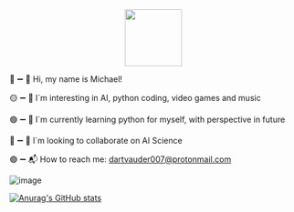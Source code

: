 <div id="header" align="center">
  <img src="https://media.giphy.com/media/M9gbBd9nbDrOTu1Mqx/giphy.gif" width="100"/>
</div>

🔴 ➖️ 👋 Hi, my name is Michael!

🟡 ➖️ 👀 I`m interesting in AI, python coding, video games and music

🟢 ➖️ 🌱 I`m currently learning python for myself, with perspective in future

🔵 ➖️ 🦭 I`m looking to collaborate on AI Science

🟣 ➖️ 📬 How to reach me: dartvauder007@protonmail.com

![image](https://github.com/Dartvauder/Dartvauder/assets/140557322/35dfbe58-c374-4a57-bd83-c54baca8c963)

[![Anurag's GitHub stats](https://github-readme-stats.vercel.app/apiDartvauder=anuraghazra)](https://github.com/anuraghazra/github-readme-stats)
